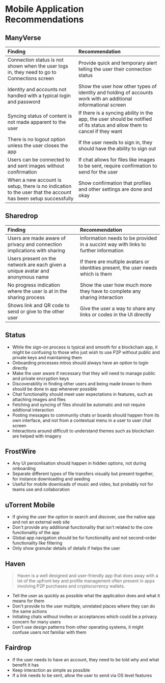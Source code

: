# Mobile Application Recommendations

## ManyVerse

| Finding | Recommendation |
| :--- | :--- |
| Connection status is not shown when the user logs in, they need to go to Connections screen | Provide quick and temporary alert telling the user their connection status |
| Identity and accounts not handled with a typical login and password | Show the user how other types of identity and holding of accounts work with an additional informational screen |
| Syncing status of content is not made apparent to the user  | If there is a syncing ability in the app, the user should be notified of its status and allow them to cancel if they want |
| There is no logout option unless the user closes the app | If the user needs to sign in, they should have the ability to sign out |
| Users can be connected to and sent images without confirmation | If chat allows for files like images to be sent, require confirmation to send for the user |
| When a new account is setup, there is no indication to the user that the account has been setup successfully | Show confirmation that profiles and other settings are done and okay |

## Sharedrop

| Finding | Recommendation |
| :--- | :--- |
| Users are made aware of privacy and connection implications with sharing | Information needs to be provided in a succint way with links to further information |
| Users present on the network are each given a unique avatar and anonymous name | If there are multiple avatars or identities present, the user needs which is them |
| No progress indication where the user is at in the sharing process | Show the user how much more they have to complete any sharing interaction |
| Shows link and QR code to send or give to the other user | Give the user a way to share any links or codes in the UI directly |

## Status

* While the sign-on process is typical and smooth for a blockchain app, it might be confusing to those who just wish to use P2P without public and private keys and maintaining them
* Onboarding processes intros should always have an option to login directly
* Make the user aware if necessary that they will need to manage public and private encryption keys
* Discoverability in finding other users and being made known to them should be done in app whenever possible
* Chat functionality should meet user expectations in features, such as attaching images and files
* Fetching and syncing of files should be automatic and not require addtional interaction
* Posting messages to community chats or boards should happen from its own interface, and not from a contextual menu in a user to user chat screen
* Interactions around difficult to understand themes such as blockchain are helped with imagery

## FrostWire

* Any UI personlisation should happen in hidden options, not during onboarding
* Separate different types of file transfers visually but present together, for instance downloading and seeding
* Useful for mobile downloads of music and video, but probably not for teams use and collaboration

## uTorrent Mobile

* If giving the user the option to search and discover, use the native app and not an external web site
* Don't provide any additional functionality that isn't related to the core functionality of the app
* Global app navigation should be for functionality and not second-order functionality like filtering
* Only show granular details of details if helps the user

## Haven

> Haven is a well designed and user-friendly app that does away with a lot of the upfront key and profile management often present in apps involving P2P purchases and cryptocurrency wallets.

* Tell the user as quickly as possible what the application does and what it means for them
* Don't provide to the user multiple, unrelated places where they can do the same actions
* Initiating chats without invites or acceptances which could be a privacy concern for many users
* Don't use design patterns from other operating systems, it might confuse users not familiar with them

## Fairdrop

* If the user needs to have an account, they need to be told why and what benefit it has
* Keep interaction as simple as possible
* If a link needs to be sent, allow the user to send via OS level features

